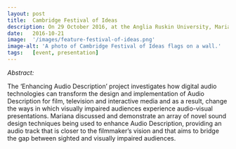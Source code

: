 ```yaml
---
layout: post
title:  Cambridge Festival of Ideas
description: On 29 October 2016, at the Anglia Ruskin University, Mariana presented the project at the Cambridge Festival of Ideas. The presentation was titled Using Sound Design to Foster Inclusivity.
date:   2016-10-21
image:  '/images/feature-festival-of-ideas.png'
image-alt: 'A photo of Cambridge Festival of Ideas flags on a wall.'
tags:   [event, presentation]
---
```

*Abstract:*

The ‘Enhancing Audio Description’ project investigates how digital audio technologies can transform the design and implementation of Audio Description for film, television and interactive media and as a result, change the ways in which visually impaired audiences experience audio-visual presentations. Mariana discussed and demonstrate an array of novel sound design techniques being used to enhance Audio Description, providing an audio track that is closer to the filmmaker’s vision and that aims to bridge the gap between sighted and visually impaired audiences.